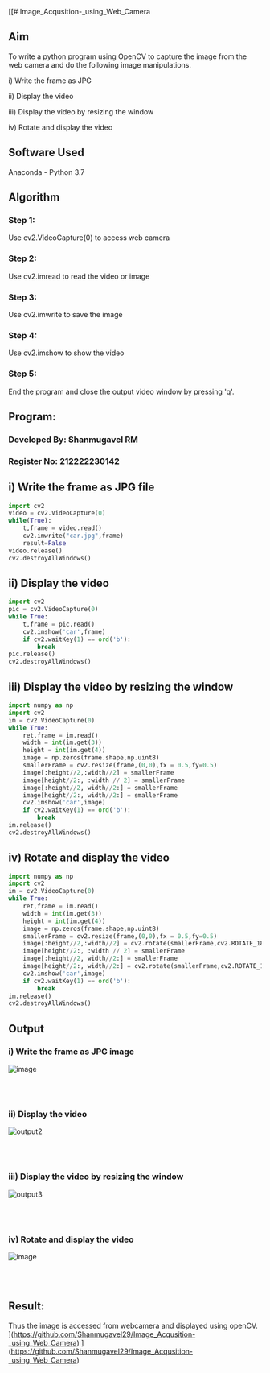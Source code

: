 [[# Image_Acqusition-_using_Web_Camera
## Aim
 
To write a python program using OpenCV to capture the image from the web camera and do the following image manipulations.

i) Write the frame as JPG

ii) Display the video

iii) Display the video by resizing the window

iv) Rotate and display the video

## Software Used
Anaconda - Python 3.7
## Algorithm
### Step 1:
Use cv2.VideoCapture(0) to access web camera
<br>

### Step 2:
Use cv2.imread to read the video or image
<br>

### Step 3:
Use cv2.imwrite to save the image
<br>

### Step 4:
Use cv2.imshow to show the video
<br>

### Step 5:
End the program and close the output video window by pressing 'q'.
<br>

## Program:
### Developed By: Shanmugavel RM
### Register No: 212222230142

## i) Write the frame as JPG file
```python
import cv2
video = cv2.VideoCapture(0)
while(True):
    t,frame = video.read()
    cv2.imwrite("car.jpg",frame)
    result=False
video.release()
cv2.destroyAllWindows()
```
## ii) Display the video
```python
import cv2
pic = cv2.VideoCapture(0)
while True:
    t,frame = pic.read()
    cv2.imshow('car',frame)
    if cv2.waitKey(1) == ord('b'):
        break
pic.release()
cv2.destroyAllWindows()
```
## iii) Display the video by resizing the window
```python
import numpy as np
import cv2
im = cv2.VideoCapture(0)
while True:
    ret,frame = im.read()
    width = int(im.get(3))
    height = int(im.get(4))
    image = np.zeros(frame.shape,np.uint8)
    smallerFrame = cv2.resize(frame,(0,0),fx = 0.5,fy=0.5)
    image[:height//2,:width//2] = smallerFrame
    image[height//2:, :width // 2] = smallerFrame
    image[:height//2, width//2:] = smallerFrame
    image[height//2:, width//2:] = smallerFrame
    cv2.imshow('car',image)
    if cv2.waitKey(1) == ord('b'):
        break
im.release()
cv2.destroyAllWindows()
```
## iv) Rotate and display the video
```python
import numpy as np
import cv2
im = cv2.VideoCapture(0)
while True:
    ret,frame = im.read()
    width = int(im.get(3))
    height = int(im.get(4))
    image = np.zeros(frame.shape,np.uint8)
    smallerFrame = cv2.resize(frame,(0,0),fx = 0.5,fy=0.5)
    image[:height//2,:width//2] = cv2.rotate(smallerFrame,cv2.ROTATE_180)
    image[height//2:, :width // 2] = smallerFrame
    image[:height//2, width//2:] = smallerFrame
    image[height//2:, width//2:] = cv2.rotate(smallerFrame,cv2.ROTATE_180)
    cv2.imshow('car',image)
    if cv2.waitKey(1) == ord('b'):
        break
im.release()
cv2.destroyAllWindows()
```
## Output

### i) Write the frame as JPG image
![image](https://github.com/Adithya-Siddam/Image_Acqusition-_using_Web_Camera/assets/93427248/edbc9572-84c4-492b-9449-71190f6d60c2)

</br>
</br>


### ii) Display the video
![output2](https://github.com/Adithya-Siddam/Image_Acqusition-_using_Web_Camera/assets/93427248/0f0a877e-6499-4404-bc07-b80858859812)

</br>
</br>


### iii) Display the video by resizing the window
![output3](https://github.com/Adithya-Siddam/Image_Acqusition-_using_Web_Camera/assets/93427248/f9dc5270-52e8-4c0a-be5f-cc38156e56a4)

</br>
</br>



### iv) Rotate and display the video
![image](https://github.com/Adithya-Siddam/Image_Acqusition-_using_Web_Camera/assets/93427248/3814e99d-ff7b-4206-b49a-57e33fd7802e)

</br>
</br>

## Result:
Thus the image is accessed from webcamera and displayed using openCV.
](https://github.com/Shanmugavel29/Image_Acqusition-_using_Web_Camera)
](https://github.com/Shanmugavel29/Image_Acqusition-_using_Web_Camera)
